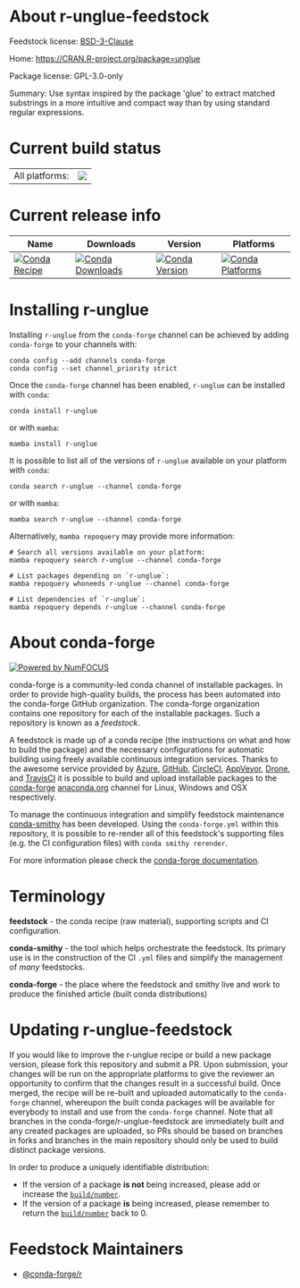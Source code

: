 About r-unglue-feedstock
========================

Feedstock license: [BSD-3-Clause](https://github.com/conda-forge/r-unglue-feedstock/blob/main/LICENSE.txt)

Home: https://CRAN.R-project.org/package=unglue

Package license: GPL-3.0-only

Summary: Use syntax inspired by the package 'glue' to extract matched substrings in a more intuitive and compact way than by using standard regular expressions.

Current build status
====================


<table><tr><td>All platforms:</td>
    <td>
      <a href="https://dev.azure.com/conda-forge/feedstock-builds/_build/latest?definitionId=26131&branchName=main">
        <img src="https://dev.azure.com/conda-forge/feedstock-builds/_apis/build/status/r-unglue-feedstock?branchName=main">
      </a>
    </td>
  </tr>
</table>

Current release info
====================

| Name | Downloads | Version | Platforms |
| --- | --- | --- | --- |
| [![Conda Recipe](https://img.shields.io/badge/recipe-r--unglue-green.svg)](https://anaconda.org/conda-forge/r-unglue) | [![Conda Downloads](https://img.shields.io/conda/dn/conda-forge/r-unglue.svg)](https://anaconda.org/conda-forge/r-unglue) | [![Conda Version](https://img.shields.io/conda/vn/conda-forge/r-unglue.svg)](https://anaconda.org/conda-forge/r-unglue) | [![Conda Platforms](https://img.shields.io/conda/pn/conda-forge/r-unglue.svg)](https://anaconda.org/conda-forge/r-unglue) |

Installing r-unglue
===================

Installing `r-unglue` from the `conda-forge` channel can be achieved by adding `conda-forge` to your channels with:

```
conda config --add channels conda-forge
conda config --set channel_priority strict
```

Once the `conda-forge` channel has been enabled, `r-unglue` can be installed with `conda`:

```
conda install r-unglue
```

or with `mamba`:

```
mamba install r-unglue
```

It is possible to list all of the versions of `r-unglue` available on your platform with `conda`:

```
conda search r-unglue --channel conda-forge
```

or with `mamba`:

```
mamba search r-unglue --channel conda-forge
```

Alternatively, `mamba repoquery` may provide more information:

```
# Search all versions available on your platform:
mamba repoquery search r-unglue --channel conda-forge

# List packages depending on `r-unglue`:
mamba repoquery whoneeds r-unglue --channel conda-forge

# List dependencies of `r-unglue`:
mamba repoquery depends r-unglue --channel conda-forge
```


About conda-forge
=================

[![Powered by
NumFOCUS](https://img.shields.io/badge/powered%20by-NumFOCUS-orange.svg?style=flat&colorA=E1523D&colorB=007D8A)](https://numfocus.org)

conda-forge is a community-led conda channel of installable packages.
In order to provide high-quality builds, the process has been automated into the
conda-forge GitHub organization. The conda-forge organization contains one repository
for each of the installable packages. Such a repository is known as a *feedstock*.

A feedstock is made up of a conda recipe (the instructions on what and how to build
the package) and the necessary configurations for automatic building using freely
available continuous integration services. Thanks to the awesome service provided by
[Azure](https://azure.microsoft.com/en-us/services/devops/), [GitHub](https://github.com/),
[CircleCI](https://circleci.com/), [AppVeyor](https://www.appveyor.com/),
[Drone](https://cloud.drone.io/welcome), and [TravisCI](https://travis-ci.com/)
it is possible to build and upload installable packages to the
[conda-forge](https://anaconda.org/conda-forge) [anaconda.org](https://anaconda.org/)
channel for Linux, Windows and OSX respectively.

To manage the continuous integration and simplify feedstock maintenance
[conda-smithy](https://github.com/conda-forge/conda-smithy) has been developed.
Using the ``conda-forge.yml`` within this repository, it is possible to re-render all of
this feedstock's supporting files (e.g. the CI configuration files) with ``conda smithy rerender``.

For more information please check the [conda-forge documentation](https://conda-forge.org/docs/).

Terminology
===========

**feedstock** - the conda recipe (raw material), supporting scripts and CI configuration.

**conda-smithy** - the tool which helps orchestrate the feedstock.
                   Its primary use is in the construction of the CI ``.yml`` files
                   and simplify the management of *many* feedstocks.

**conda-forge** - the place where the feedstock and smithy live and work to
                  produce the finished article (built conda distributions)


Updating r-unglue-feedstock
===========================

If you would like to improve the r-unglue recipe or build a new
package version, please fork this repository and submit a PR. Upon submission,
your changes will be run on the appropriate platforms to give the reviewer an
opportunity to confirm that the changes result in a successful build. Once
merged, the recipe will be re-built and uploaded automatically to the
`conda-forge` channel, whereupon the built conda packages will be available for
everybody to install and use from the `conda-forge` channel.
Note that all branches in the conda-forge/r-unglue-feedstock are
immediately built and any created packages are uploaded, so PRs should be based
on branches in forks and branches in the main repository should only be used to
build distinct package versions.

In order to produce a uniquely identifiable distribution:
 * If the version of a package **is not** being increased, please add or increase
   the [``build/number``](https://docs.conda.io/projects/conda-build/en/latest/resources/define-metadata.html#build-number-and-string).
 * If the version of a package **is** being increased, please remember to return
   the [``build/number``](https://docs.conda.io/projects/conda-build/en/latest/resources/define-metadata.html#build-number-and-string)
   back to 0.

Feedstock Maintainers
=====================

* [@conda-forge/r](https://github.com/orgs/conda-forge/teams/r/)

